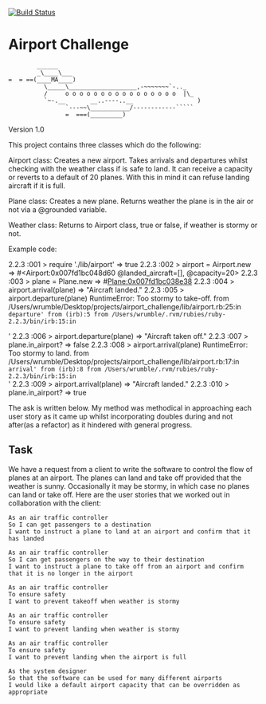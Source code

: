 [![Build Status](https://travis-ci.org/wrumble/airport_challenge.svg?branch=master)](https://travis-ci.org/wrumble/airport_challenge)

Airport Challenge
=================

```
        ______
        _\____\___
=  = ==(____MA____)
          \_____\___________________,-~~~~~~~`-.._
          /     o o o o o o o o o o o o o o o o  |\_
          `~-.__       __..----..__                  )
                `---~~\___________/------------`````
                =  ===(_________)

```
Version 1.0

This project contains three classes which do the following:

Airport class: Creates a new airport. Takes arrivals and departures whilst checking with the weather class if is safe to land. It can receive a capacity or reverts to a default of 20 planes. With this in mind it can refuse landing aircraft if it is full.

Plane class: Creates a new plane. Returns weather the plane is in the air or not via a @grounded variable.

Weather class: Returns to Airport class, true or false, if weather is stormy or not.

Example code:

2.2.3 :001 > require './lib/airport'
 => true
2.2.3 :002 > airport = Airport.new
 => #<Airport:0x007fd1bc048d60 @landed_aircraft=[], @capacity=20>
2.2.3 :003 > plane = Plane.new
 => #<Plane:0x007fd1bc038e38>
2.2.3 :004 > airport.arrival(plane)
 => "Aircraft landed."
2.2.3 :005 > airport.departure(plane)
RuntimeError: Too stormy to take-off.
	from /Users/wrumble/Desktop/projects/airport_challenge/lib/airport.rb:25:in `departure'
	from (irb):5
	from /Users/wrumble/.rvm/rubies/ruby-2.2.3/bin/irb:15:in `<main>'
2.2.3 :006 > airport.departure(plane)
 => "Aircraft taken off."
2.2.3 :007 > plane.in_airport?
 => false
2.2.3 :008 > airport.arrival(plane)
RuntimeError: Too stormy to land.
	from /Users/wrumble/Desktop/projects/airport_challenge/lib/airport.rb:17:in `arrival'
	from (irb):8
	from /Users/wrumble/.rvm/rubies/ruby-2.2.3/bin/irb:15:in `<main>'
2.2.3 :009 > airport.arrival(plane)
 => "Aircraft landed."
2.2.3 :010 > plane.in_airport?
 => true

The ask is written below. My method was methodical in approaching each user story as it came up whilst incorporating doubles during and not after(as a refactor) as it hindered with general progress. 

Task
-----

We have a request from a client to write the software to control the flow of planes at an airport. The planes can land and take off provided that the weather is sunny. Occasionally it may be stormy, in which case no planes can land or take off.  Here are the user stories that we worked out in collaboration with the client:

```
As an air traffic controller
So I can get passengers to a destination
I want to instruct a plane to land at an airport and confirm that it has landed

As an air traffic controller
So I can get passengers on the way to their destination
I want to instruct a plane to take off from an airport and confirm that it is no longer in the airport

As an air traffic controller
To ensure safety
I want to prevent takeoff when weather is stormy

As an air traffic controller
To ensure safety
I want to prevent landing when weather is stormy

As an air traffic controller
To ensure safety
I want to prevent landing when the airport is full

As the system designer
So that the software can be used for many different airports
I would like a default airport capacity that can be overridden as appropriate
```
